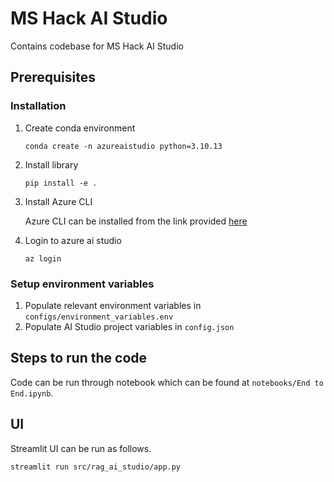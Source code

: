 # MS Hack AI Studio

Contains codebase for MS Hack AI Studio

## Prerequisites

### Installation

1. Create conda environment
    ```
    conda create -n azureaistudio python=3.10.13
    ```
2. Install library
    ```
    pip install -e .
    ```
3. Install Azure CLI

    Azure CLI can be installed from the link provided [here](https://learn.microsoft.com/en-us/cli/azure/install-azure-cli)

4. Login to azure ai studio
    ```
    az login
    ```

### Setup environment variables

1. Populate relevant environment variables in `configs/environment_variables.env`
2. Populate AI Studio project variables in `config.json`

## Steps to run the code

Code can be run through notebook which can be found at `notebooks/End to End.ipynb`.

## UI

Streamlit UI can be run as follows.

```
streamlit run src/rag_ai_studio/app.py
```